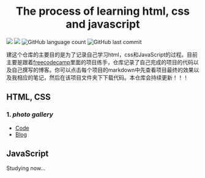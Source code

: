 ### 

<h1 align="center">The process of learning html, css and javascript</h1>

![](https://img.shields.io/github/followers/ddy-ddy?style=social)	![](https://img.shields.io/github/stars/ddy-ddy/html-css-javascript?style=social)	![GitHub language count](https://img.shields.io/github/languages/count/ddy-ddy/html-css-javascript)	![GitHub last commit](https://img.shields.io/github/last-commit/ddy-ddy/html-css-javascript)

建这个仓库的主要目的是为了记录自己学习html，css和JavaScript的过程。目前主要是跟着[freecodecamp](https://www.freecodecamp.org/)里面的项目练手，仓库记录了自己完成的项目的代码以及自己撰写的博客。你可以点击每个项目的markdown中先查看项目最终的效果以及我相应的笔记，然后在该项目文件夹下下载代码。本仓库会持续更新！！！



## HTML, CSS

### 1. *photo gallery*

- [Code](https://github.com/ddy-ddy/html-css-javascript/tree/master/html_css/photo_gallery)
- [Blog](https://www.ddy-ddy.com/Blog/blog-35?14)



## JavaScript

Studying now...

